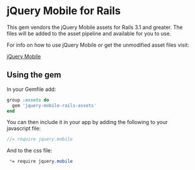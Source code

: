 # jQuery Mobile for Rails

This gem vendors the jQuery Mobile assets for Rails 3.1 and greater.
The files will be added to the asset pipeline and available for you to use.

For info on how to use jQuery Mobile or get the unmodified asset files visit:

[jQuery Mobile](http://jquerymobile.com/)

## Using the gem

In your Gemfile add:

```ruby
group :assets do
  gem 'jquery-mobile-rails-assets'
end
```

You can then include it in your app by adding the following to your javascript file:

```javascript
//= require jquery.mobile
```

And to the css file:

```css
 *= require jquery.mobile
```
